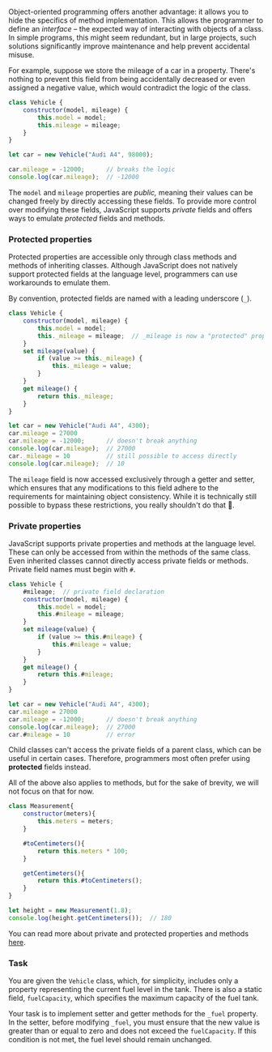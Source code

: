 Object-oriented programming offers another advantage: it allows you to hide the specifics of method implementation. 
This allows the programmer to define an _interface_ – the expected way of interacting with objects of a class.
In simple programs, this might seem redundant, but in large projects, such solutions significantly improve maintenance and help prevent accidental misuse.

For example, suppose we store the mileage of a car in a property. There's nothing to prevent this field from being accidentally decreased or
even assigned a negative value, which would contradict the logic of the class. 

```javascript
class Vehicle {
    constructor(model, mileage) {
        this.model = model;
        this.mileage = mileage;
    }
}

let car = new Vehicle("Audi A4", 98000);

car.mileage = -12000;      // breaks the logic
console.log(car.mileage);  // -12000
```


The `model` and `mileage` properties are _public,_ meaning their values can be changed freely by directly accessing these fields.
To provide more control over modifying these fields, JavaScript supports _private_ fields and offers ways to emulate _protected_ fields and methods.

### Protected properties
Protected properties are accessible only through class methods and methods of inheriting classes.
Although JavaScript does not natively support protected fields at the language level, programmers can use workarounds to emulate them.

By convention, protected fields are named with a leading underscore (`_`).

```javascript
class Vehicle {
    constructor(model, mileage) {
        this.model = model;
        this._mileage = mileage;  // _mileage is now a "protected" property
    }
    set mileage(value) {
        if (value >= this._mileage) {
            this._mileage = value;
        }
    }
    get mileage() {
        return this._mileage;
    }
}

let car = new Vehicle("Audi A4", 4300);
car.mileage = 27000
car.mileage = -12000;      // doesn't break anything
console.log(car.mileage);  // 27000
car._mileage = 10          // still possible to access directly 
console.log(car.mileage);  // 10
```

The `mileage` field is now accessed exclusively through a getter and setter, which ensures that any modifications to this field adhere to the requirements for maintaining object consistency.
While it is technically still possible to bypass these restrictions, you really shouldn't do that 🙂.

### Private properties
JavaScript supports private properties and methods at the language level. These can only be accessed from within the methods of the same class.
Even inherited classes cannot directly access private fields or methods. Private field names must begin with `#`.

```javascript
class Vehicle {
    #mileage;  // private field declaration
    constructor(model, mileage) {
        this.model = model;
        this.#mileage = mileage;
    }
    set mileage(value) {
        if (value >= this.#mileage) {
            this.#mileage = value;
        }
    }
    get mileage() {
        return this.#mileage;
    }
}

let car = new Vehicle("Audi A4", 4300);
car.mileage = 27000
car.mileage = -12000;      // doesn't break anything
console.log(car.mileage);  // 27000
car.#mileage = 10          // error
```

Child classes can't access the private fields of a parent class, which can be useful in certain cases. Therefore, programmers most often prefer using **protected** fields instead.

<div class="hint">

  All of the above also applies to methods, but for the sake of brevity, we will not focus on that for now.

  ```javascript
  class Measurement{
      constructor(meters){
          this.meters = meters;
      }

      #toCentimeters(){
          return this.meters * 100;
      }

      getCentimeters(){
          return this.#toCentimeters();
      }
  }

  let height = new Measurement(1.8);
  console.log(height.getCentimeters());  // 180
  ```
</div>

You can read more about private and protected properties and methods [here](https://developer.mozilla.org/en-US/docs/Web/JavaScript/Reference/Classes/Private_properties).

### Task
You are given the `Vehicle` class, which, for simplicity, includes only a property representing the current fuel level in the tank.
There is also a static field, `fuelCapacity`, which specifies the maximum capacity of the fuel tank.

Your task is to implement setter and getter methods for the `_fuel` property. In the setter, before modifying `_fuel`, you must ensure
that the new value is greater than or equal to zero and does not exceed the `fuelCapacity`.
If this condition is not met, the fuel level should remain unchanged.
